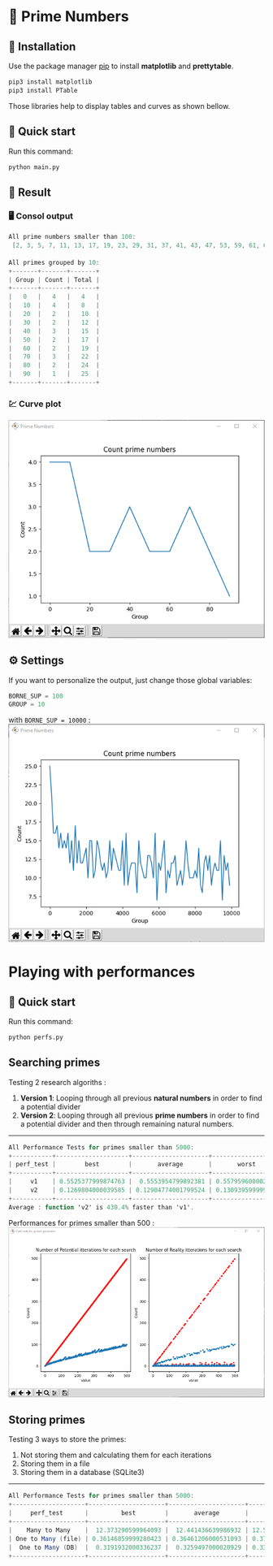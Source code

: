 # :abacus: Prime Numbers

## :memo: Installation

Use the package manager [pip](https://pip.pypa.io/en/stable/) to install **matplotlib** and **prettytable**.

```bash
pip3 install matplotlib
pip3 install PTable
```

Those libraries help to display tables and curves as shown bellow.


## :rocket: Quick start 

Run this command:
```bash
python main.py
```

## :dart: Result

### :desktop_computer: Consol output
```as
All prime numbers smaller than 100:
 [2, 3, 5, 7, 11, 13, 17, 19, 23, 29, 31, 37, 41, 43, 47, 53, 59, 61, 67, 71, 73, 79, 83, 89, 97]

All primes grouped by 10:
+-------+-------+-------+
| Group | Count | Total |
+-------+-------+-------+
|   0   |   4   |   4   |
|   10  |   4   |   8   |
|   20  |   2   |   10  |
|   30  |   2   |   12  |
|   40  |   3   |   15  |
|   50  |   2   |   17  |
|   60  |   2   |   19  |
|   70  |   3   |   22  |
|   80  |   2   |   24  |
|   90  |   1   |   25  |
+-------+-------+-------+
```

### :chart: Curve plot 
![curve](img/primes_smaller_than_100.PNG)


## :gear: Settings
If you want to personalize the output, just change those global variables:

```python
BORNE_SUP = 100
GROUP = 10
```

with `BORNE_SUP = 10000` :
![curve](img/primes_smaller_than_10_000.PNG)





# Playing with performances


## :rocket: Quick start 

Run this command:
```bash
python perfs.py
```

## Searching primes 
Testing 2 research algoriths : 

1. **Version 1**: Looping through all previous **natural numbers** in order to find a potential divider
1. **Version 2**: Looping through all previous **prime numbers** in order to find a potential divider and then through remaining natural numbers.

--- 

```as
All Performance Tests for primes smaller than 5000:
+-----------+--------------------+---------------------+--------------------+
| perf_test |        best        |       average       |       worst        |
+-----------+--------------------+---------------------+--------------------+
|     v1    | 0.5525377999874763 |  0.5553954799892381 | 0.5579596000025049 |
|     v2    | 0.1269804000039585 | 0.12904774001799524 | 0.1309395999996923 |
+-----------+--------------------+---------------------+--------------------+
Average : function 'v2' is 430.4% faster than 'v1'.
```

Performances for primes smaller than 500 :
![curve](img/searching_primes_smaller_than_500.PNG)


## Storing primes
Testing 3 ways to store the primes:

1. Not storing them and calculating them for each iterations
1. Storing them in a file
1. Storing them in a database (SQLite3)

---

```as
All Performance Tests for primes smaller than 5000:
+--------------------+---------------------+---------------------+--------------------+
|     perf_test      |         best        |       average       |       worst        |
+--------------------+---------------------+---------------------+--------------------+
|    Many to Many    |  12.373290599964093 |  12.441436639986932 | 12.55671519995667  |
| One to Many (file) | 0.36146859999280423 | 0.36461206000531093 | 0.3700205000350252 |
|  One to Many (DB)  |  0.3191932000336237 |  0.3259497000020929 | 0.3340656000073068 |
+--------------------+---------------------+---------------------+--------------------+
```